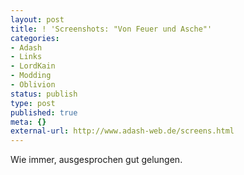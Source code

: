 ```yaml
---
layout: post
title: ! 'Screenshots: "Von Feuer und Asche"'
categories:
- Adash
- Links
- LordKain
- Modding
- Oblivion
status: publish
type: post
published: true
meta: {}
external-url: http://www.adash-web.de/screens.html
---
```

Wie immer, ausgesprochen gut gelungen. 
